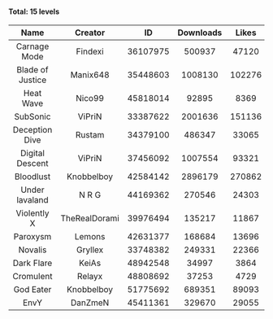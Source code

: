 #### Total: 15 levels

| Name | Creator | ID | Downloads | Likes |
|:---:|:---:|:---:|:---:|:---:|
| Carnage Mode | Findexi | 36107975 | 500937 | 47120
| Blade of Justice | Manix648 | 35448603 | 1008130 | 102276
| Heat Wave | Nico99 | 45818014 | 92895 | 8369
| SubSonic | ViPriN | 33387622 | 2001636 | 151136
| Deception Dive | Rustam | 34379100 | 486347 | 33065
| Digital Descent | ViPriN | 37456092 | 1007554 | 93321
| Bloodlust | Knobbelboy | 42584142 | 2896179 | 270862
| Under lavaland | N R G | 44169362 | 270546 | 24303
| Violently X | TheRealDorami | 39976494 | 135217 | 11867
| Paroxysm | Lemons | 42631377 | 168684 | 13696
| Novalis | Gryllex | 33748382 | 249331 | 22366
| Dark Flare | KeiAs | 48942548 | 34997 | 3864
| Cromulent | Relayx | 48808692 | 37253 | 4729
| God Eater | Knobbelboy | 51775692 | 689351 | 89093
| EnvY | DanZmeN | 45411361 | 329670 | 29055
